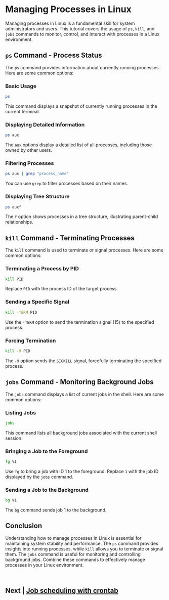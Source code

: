 
# Managing Processes in Linux

Managing processes in Linux is a fundamental skill for system administrators and users. This tutorial covers the usage of `ps`, `kill`, and `jobs` commands to monitor, control, and interact with processes in a Linux environment.

## `ps` Command - Process Status

The `ps` command provides information about currently running processes. Here are some common options:

### Basic Usage

```bash
ps
```

This command displays a snapshot of currently running processes in the current terminal.

### Displaying Detailed Information

```bash
ps aux
```

The `aux` options display a detailed list of all processes, including those owned by other users.

### Filtering Processes

```bash
ps aux | grep "process_name"
```

You can use `grep` to filter processes based on their names.

### Displaying Tree Structure

```bash
ps auxf
```

The `f` option shows processes in a tree structure, illustrating parent-child relationships.

## `kill` Command - Terminating Processes

The `kill` command is used to terminate or signal processes. Here are some common options:

### Terminating a Process by PID

```bash
kill PID
```

Replace `PID` with the process ID of the target process.

### Sending a Specific Signal

```bash
kill -TERM PID
```

Use the `-TERM` option to send the termination signal (15) to the specified process.

### Forcing Termination

```bash
kill -9 PID
```

The `-9` option sends the `SIGKILL` signal, forcefully terminating the specified process.

## `jobs` Command - Monitoring Background Jobs

The `jobs` command displays a list of current jobs in the shell. Here are some common options:

### Listing Jobs

```bash
jobs
```

This command lists all background jobs associated with the current shell session.

### Bringing a Job to the Foreground

```bash
fg %1
```

Use `fg` to bring a job with ID 1 to the foreground. Replace `1` with the job ID displayed by the `jobs` command.

### Sending a Job to the Background

```bash
bg %1
```

The `bg` command sends job 1 to the background.

## Conclusion

Understanding how to manage processes in Linux is essential for maintaining system stability and performance. The `ps` command provides insights into running processes, while `kill` allows you to terminate or signal them. The `jobs` command is useful for monitoring and controlling background jobs. Combine these commands to effectively manage processes in your Linux environment.


<br>

## Next | [Job scheduling with crontab](https://github.com/lioneltchami/bash-scripting-tutorial/blob/main/Tutorial-Files/14.Advanced-Scripting-Techniques/02.Job_scheduling_with_cron.md)
